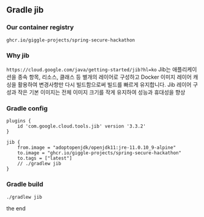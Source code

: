 ## Gradle jib

### Our container registry
```
ghcr.io/giggle-projects/spring-secure-hackathon
```

### Why jib
`https://cloud.google.com/java/getting-started/jib?hl=ko`
Jib는 애플리케이션을 종속 항목, 리소스, 클래스 등 별개의 레이어로 구성하고 Docker 이미지 레이어 캐싱을 활용하여 변경사항만 다시 빌드함으로써 빌드를 빠르게 유지합니다. Jib 레이어 구성과 작은 기본 이미지는 전체 이미지 크기를 작게 유지하여 성능과 휴대성을 향상

### Gradle config

```
plugins {
    id 'com.google.cloud.tools.jib' version '3.3.2'
}
```

```
jib {
    from.image = "adoptopenjdk/openjdk11:jre-11.0.10_9-alpine"
    to.image = "ghcr.io/giggle-projects/spring-secure-hackathon"
    to.tags = ["latest"]
    // ./gradlew jib
}
```

### Gradle build
```
./gradlew jib
```

the end
